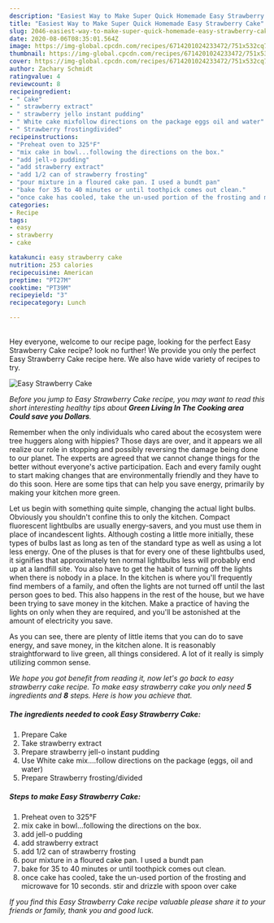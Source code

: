 ```yaml
---
description: "Easiest Way to Make Super Quick Homemade Easy Strawberry Cake"
title: "Easiest Way to Make Super Quick Homemade Easy Strawberry Cake"
slug: 2046-easiest-way-to-make-super-quick-homemade-easy-strawberry-cake
date: 2020-08-06T08:35:01.564Z
image: https://img-global.cpcdn.com/recipes/6714201024233472/751x532cq70/easy-strawberry-cake-recipe-main-photo.jpg
thumbnail: https://img-global.cpcdn.com/recipes/6714201024233472/751x532cq70/easy-strawberry-cake-recipe-main-photo.jpg
cover: https://img-global.cpcdn.com/recipes/6714201024233472/751x532cq70/easy-strawberry-cake-recipe-main-photo.jpg
author: Zachary Schmidt
ratingvalue: 4
reviewcount: 8
recipeingredient:
- " Cake"
- " strawberry extract"
- " strawberry jello instant pudding"
- " White cake mixfollow directions on the package eggs oil and water"
- " Strawberry frostingdivided"
recipeinstructions:
- "Preheat oven to 325°F"
- "mix cake in bowl...following the directions on the box."
- "add jell-o pudding"
- "add strawberry extract"
- "add 1/2 can of strawberry frosting"
- "pour mixture in a floured cake pan. I used a bundt pan"
- "bake for 35 to 40 minutes or until toothpick comes out clean."
- "once cake has cooled, take the un-used portion of the frosting and microwave for 10 seconds. stir and drizzle with spoon over cake"
categories:
- Recipe
tags:
- easy
- strawberry
- cake

katakunci: easy strawberry cake 
nutrition: 253 calories
recipecuisine: American
preptime: "PT27M"
cooktime: "PT39M"
recipeyield: "3"
recipecategory: Lunch

---
```

<br>
Hey everyone, welcome to our recipe page, looking for the perfect Easy Strawberry Cake recipe? look no further! We provide you only the perfect Easy Strawberry Cake recipe here. We also have wide variety of recipes to try.
<br>


![Easy Strawberry Cake](https://img-global.cpcdn.com/recipes/6714201024233472/751x532cq70/easy-strawberry-cake-recipe-main-photo.jpg)

<i>Before you jump to Easy Strawberry Cake recipe, you may want to read this short interesting healthy tips about 
<strong>Green Living In The Cooking area Could save you Dollars</strong>.</i>
</br>

Remember when the only individuals who cared about the ecosystem were tree huggers along with hippies? Those days are over, and it appears we all realize our role in stopping and possibly reversing the damage being done to our planet. The experts are agreed that we cannot change things for the better without everyone's active participation. Each and every family ought to start making changes that are environmentally friendly and they have to do this soon. Here are some tips that can help you save energy, primarily by making your kitchen more green.

Let us begin with something quite simple, changing the actual light bulbs. Obviously you shouldn't confine this to only the kitchen. Compact fluorescent lightbulbs are usually energy-savers, and you must use them in place of incandescent lights. Although costing a little more initially, these types of bulbs last as long as ten of the standard type as well as using a lot less energy. One of the pluses is that for every one of these lightbulbs used, it signifies that approximately ten normal lightbulbs less will probably end up at a landfill site. You also have to get the habit of turning off the lights when there is nobody in a place. In the kitchen is where you'll frequently find members of a family, and often the lights are not turned off until the last person goes to bed. This also happens in the rest of the house, but we have been trying to save money in the kitchen. Make a practice of having the lights on only when they are required, and you'll be astonished at the amount of electricity you save.

As you can see, there are plenty of little items that you can do to save energy, and save money, in the kitchen alone. It is reasonably straightforward to live green, all things considered. A lot of it really is simply utilizing common sense.


<i>We hope you got benefit from reading it, now let's go back to easy strawberry cake recipe. To make easy strawberry cake you only need <strong>5</strong> ingredients and <strong>8</strong> steps. Here is how you achieve that.
</i>

##### The ingredients needed to cook Easy Strawberry Cake:

1. Prepare  Cake
1. Take  strawberry extract
1. Prepare  strawberry jell-o instant pudding
1. Use  White cake mix....follow directions on the package (eggs, oil and water)
1. Prepare  Strawberry frosting/divided


##### Steps to make Easy Strawberry Cake:

1. Preheat oven to 325°F
1. mix cake in bowl...following the directions on the box.
1. add jell-o pudding
1. add strawberry extract
1. add 1/2 can of strawberry frosting
1. pour mixture in a floured cake pan. I used a bundt pan
1. bake for 35 to 40 minutes or until toothpick comes out clean.
1. once cake has cooled, take the un-used portion of the frosting and microwave for 10 seconds. stir and drizzle with spoon over cake


<i>If you find this Easy Strawberry Cake recipe valuable please share it to your friends or family, thank you and good luck.</i>
